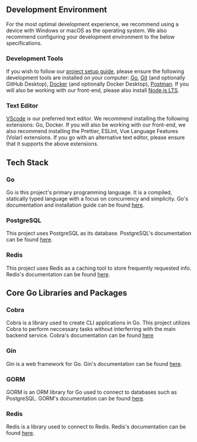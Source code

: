 ## Development Environment

For the most optimal development experience, we recommend using a device with Windows or macOS as the operating system. We also recommend configuring your development environment to the below specifications.

### Development Tools

If you wish to follow our [project setup guide](/back-end/project-setup), please ensure the following development tools are installed on your computer: [Go](https://golang.org/), [Git](https://git-scm.com/) (and optionally GitHub Desktop), [Docker](https://www.docker.com/) (and optionally Docker Desktop), [Postman](https://www.postman.com/). If you will also be working with our front-end, please also install [Node.js LTS](https://nodejs.org/en).

### Text Editor

[VScode](https://code.visualstudio.com/) is our preferred text editor. We recommend installing the following extensions: Go, Docker. If you will also be working with our front-end, we also recommend installing the Prettier, ESLint, Vue Language Features (Volar) extensions. If you go with an alternative text editor, please ensure that it supports the above extensions.

## Tech Stack

### Go

Go is this project's primary programming language. It is a compiled, statically typed language with a focus on concurrency and simplicity. Go's documentation and installation guide can be found [here](https://golang.org/doc/).

### PostgreSQL

This project uses PostgreSQL as its database. PostgreSQL's documentation can be found [here](https://www.postgresql.org/docs/).

### Redis

This project uses Redis as a caching tool to store frequently requested info. Redis's documentation can be found [here](https://redis.io/docs/).

## Core Go Libraries and Packages

### Cobra

Cobra is a library used to create CLI applications in Go. This project utilizes Cobra to perform neccessary tasks without interferring with the main backend service. Cobra's documentation can be found [here](https://cobra.dev/)

### Gin

Gin is a web framework for Go. Gin's documentation can be found [here](https://gin-gonic.com/docs/).

### GORM

GORM is an ORM library for Go used to connect to databases such as PostgreSQL. GORM's documentation can be found [here](https://gorm.io/docs/).

### Redis

Redis is a library used to connect to Redis. Redis's documentation can be found [here](https://pkg.go.dev/github.com/go-redis/redis/v8).
